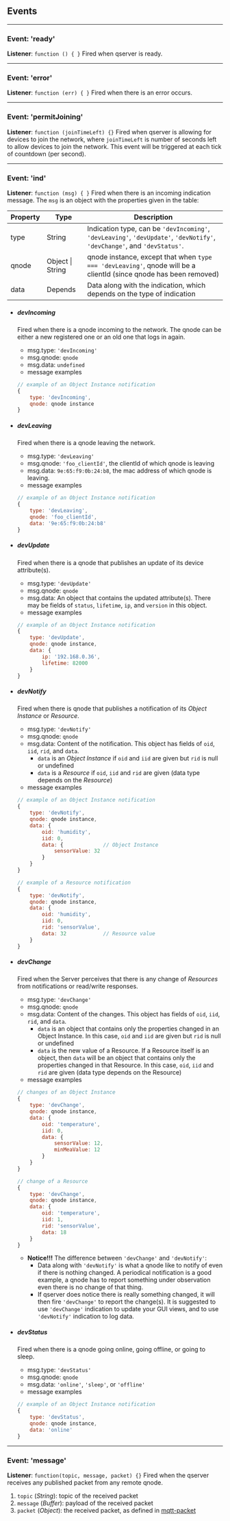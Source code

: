 ## Events

********************************************
### Event: 'ready'
**Listener**: `function () { }`
Fired when qserver is ready.


********************************************
### Event: 'error'
**Listener**: `function (err) { }`
Fired when there is an error occurs.


********************************************
### Event: 'permitJoining'
**Listener**: `function (joinTimeLeft) {}`
Fired when qserver is allowing for devices to join the network, where `joinTimeLeft` is number of seconds left to allow devices to join the network. This event will be triggered at each tick of countdown (per second).


********************************************
### Event: 'ind'
**Listener**: `function (msg) { }`
Fired when there is an incoming indication message. The `msg` is an object with the properties given in the table:

| Property       | Type             | Description                                                                                                                     |
|----------------|------------------|---------------------------------------------------------------------------------------------------------------------------------|
| type           | String           | Indication type, can be `'devIncoming'`, `'devLeaving'`, `'devUpdate'`, `'devNotify'`, `'devChange'`, and `'devStatus'`.        |
| qnode          | Object \| String | qnode instance, except that when `type === 'devLeaving'`, qnode will be a clientId (since qnode has been removed)               |
| data           | Depends          | Data along with the indication, which depends on the type of indication                                                         |


* ##### devIncoming
    Fired when there is a qnode incoming to the network. The qnode can be either a new registered one or an old one that logs in again.

    * msg.type: `'devIncoming'`
    * msg.qnode: `qnode`
    * msg.data: `undefined`
    * message examples
    ```js
    // example of an Object Instance notification
    {
        type: 'devIncoming',
        qnode: qnode instance
    }
    ```

* ##### devLeaving
    Fired when there is a qnode leaving the network.

    * msg.type: `'devLeaving'`
    * msg.qnode: `'foo_clientId'`, the clientId of which qnode is leaving
    * msg.data: `9e:65:f9:0b:24:b8`, the mac address of which qnode is leaving.
    * message examples
    ```js
    // example of an Object Instance notification
    {
        type: 'devLeaving',
        qnode: 'foo_clientId',
        data: '9e:65:f9:0b:24:b8'
    }
    ```

* ##### devUpdate
    Fired when there is a qnode that publishes an update of its device attribute(s).

    * msg.type: `'devUpdate'`
    * msg.qnode: `qnode`
    * msg.data: An object that contains the updated attribute(s). There may be fields of `status`, `lifetime`, `ip`, and `version` in this object.
    * message examples
    ```js
    // example of an Object Instance notification
    {
        type: 'devUpdate',
        qnode: qnode instance,
        data: {
            ip: '192.168.0.36',
            lifetime: 82000
        }
    }
    ```

* ##### devNotify
    Fired when there is qnode that publishes a notification of its _Object Instance_ or _Resource_.

    * msg.type: `'devNotify'`
    * msg.qnode: `qnode`
    * msg.data: Content of the notification. This object has fields of `oid`, `iid`, `rid`, and `data`.
        - `data` is an _Object Instance_ if `oid` and `iid` are given but `rid` is null or undefined
        - `data` is a _Resource_ if `oid`, `iid` and `rid` are given (data type depends on the _Resource_)
    * message examples
    ```js
    // example of an Object Instance notification
    {
        type: 'devNotify',
        qnode: qnode instance,
        data: {
            oid: 'humidity',
            iid: 0,
            data: {             // Object Instance
                sensorValue: 32
            }
        }
    }

    // example of a Resource notification
    {
        type: 'devNotify',
        qnode: qnode instance,
        data: {
            oid: 'humidity',
            iid: 0,
            rid: 'sensorValue',
            data: 32            // Resource value
        }
    }
    ```

* ##### devChange
    Fired when the Server perceives that there is any change of _Resources_ from notifications or read/write responses.

    * msg.type: `'devChange'`
    * msg.qnode: `qnode`
    * msg.data: Content of the changes. This object has fields of `oid`, `iid`, `rid`, and `data`.
        - `data` is an object that contains only the properties changed in an Object Instance. In this case, `oid` and `iid` are given but `rid` is null or undefined
        - `data` is the new value of a Resource. If a Resource itself is an object, then `data` will be an object that contains only the properties changed in that Resource. In this case, `oid`, `iid` and `rid` are given (data type depends on the Resource)
    * message examples
    ```js
    // changes of an Object Instance
    {
        type: 'devChange',
        qnode: qnode instance,
        data: {
            oid: 'temperature',
            iid: 0,
            data: {
                sensorValue: 12,
                minMeaValue: 12
            }
        }
    }

    // change of a Resource
    {
        type: 'devChange',
        qnode: qnode instance,
        data: {
            oid: 'temperature',
            iid: 1,
            rid: 'sensorValue',
            data: 18
        }
    }
    ```

    * **Notice!!!** The difference between `'devChange'` and `'devNotify'`:
        - Data along with `'devNotify'` is what a qnode like to notify of even if there is nothing changed. A periodical notification is a good example, a qnode has to report something under observation even there is no change of that thing.
        - If qserver does notice there is really something changed, it will then fire `'devChange'` to report the change(s). It is suggested to use `'devChange'` indication to update your GUI views, and to use `'devNotify'` indication to log data.

* ##### devStatus
    Fired when there is a qnode going online, going offline, or going to sleep.

    * msg.type: `'devStatus'`
    * msg.qnode: `qnode`
    * msg.data: `'online'`, `'sleep'`, or `'offline'`
    * message examples
    ```js
    // example of an Object Instance notification
    {
        type: 'devStatus',
        qnode: qnode instance,
        data: 'online'
    }
    ```

********************************************
### Event: 'message'
**Listener**: `function(topic, message, packet) {}`
Fired when the qserver receives any published packet from any remote qnode.

1. `topic` (_String_): topic of the received packet
2. `message` (_Buffer_): payload of the received packet
3. `packet` (_Object_): the received packet, as defined in [mqtt-packet](https://github.com/mqttjs/mqtt-packet#publish)
